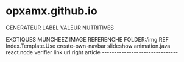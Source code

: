 # opxamx.github.io
GENERATEUR LABEL VALEUR NUTRITIVES

EXOTIQUES MUNCHEEZ
IMAGE REFERENCHE FOLDER:/img.REF
Index.Template.Use
    create-own-navbar
    slideshow
    animation.java
        react.node
    verifier link url right article
    -------------------------------
